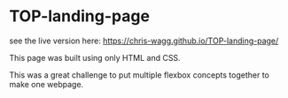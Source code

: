 # TOP-landing-page

see the live version here: https://chris-wagg.github.io/TOP-landing-page/

This page was built using only HTML and CSS.

This was a great challenge to put multiple flexbox concepts together to make one webpage. 
